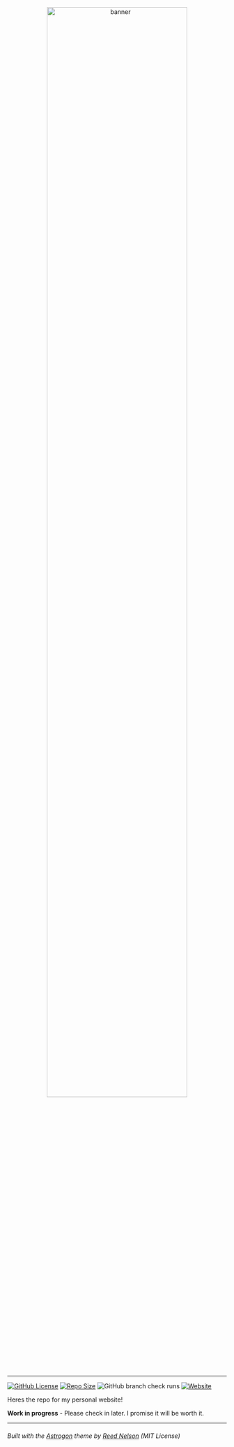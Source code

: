 
<div align="center">
  <img src="src/assets/banner.svg" style="width:80%;" alt="banner" align="center" />
</div>

---

[![GitHub License](https://img.shields.io/github/license/astrogon/astrogon?color=red)](https://github.com/Kremtastic/Kremtastic.github.io/blob/main/LICENSE) [![Repo Size](https://img.shields.io/github/repo-size/kremtastic/Kremtastic.github.io)](https://github.com/Kremtastic/Kremtastic.github.io) ![GitHub branch check runs](https://img.shields.io/github/check-runs/kremtastic/Kremtastic.github.io/main) [![Website](https://img.shields.io/website?up_message=online&up_color=limegreen&down_message=offline&down_color=yellow&url=https%3A%2F%2Fastrogon.reednel.com%2F)](kremtastic.github.io/)

Heres the repo for my personal website!

**Work in progress** - Please check in later. I promise it will be worth it.


---
###### *Built with the <a href="https://github.com/astrogon/astrogon" target="_blank">Astrogon</a> theme by <a href="https://reednel.com/" target="_blank">Reed Nelson</a> (MIT License)*
